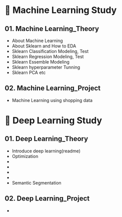 # 🧠 Machine Learning Study
## 01. Machine Learning_Theory
* About Machine Learning
* About Sklearn and How to EDA
* Sklearn Classification Modeling, Test
* Sklearn Regression Modeling, Test
* Sklearn Essemble Modeling
* Sklearn hyperparameter Tunning
* Sklearn PCA etc

## 02. Machine Learning_Project
* Machine Learning using shopping data


# 🧠 Deep Learning Study
## 01. Deep Learning_Theory
* Introduce deep learning(readme)
* Optimization
*
*
*
*
* Semantic Segmentation


## 02. Deep Learning_Project
*


